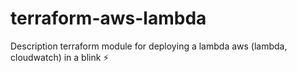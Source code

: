 # terraform-aws-lambda
Description  terraform module for deploying a lambda aws (lambda, cloudwatch) in a blink ⚡️
